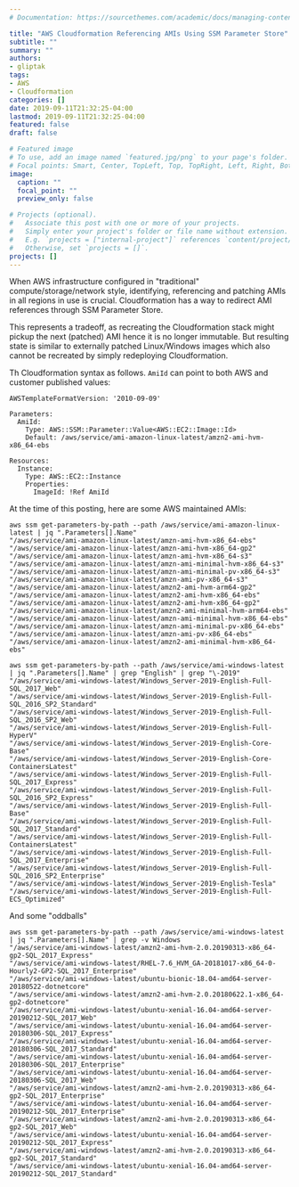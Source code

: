 ```yaml
---
# Documentation: https://sourcethemes.com/academic/docs/managing-content/

title: "AWS Cloudformation Referencing AMIs Using SSM Parameter Store"
subtitle: ""
summary: ""
authors:
- gliptak
tags:
- AWS
- Cloudformation
categories: []
date: 2019-09-11T21:32:25-04:00
lastmod: 2019-09-11T21:32:25-04:00
featured: false
draft: false

# Featured image
# To use, add an image named `featured.jpg/png` to your page's folder.
# Focal points: Smart, Center, TopLeft, Top, TopRight, Left, Right, BottomLeft, Bottom, BottomRight.
image:
  caption: ""
  focal_point: ""
  preview_only: false

# Projects (optional).
#   Associate this post with one or more of your projects.
#   Simply enter your project's folder or file name without extension.
#   E.g. `projects = ["internal-project"]` references `content/project/deep-learning/index.md`.
#   Otherwise, set `projects = []`.
projects: []
---
```


When AWS infrastructure configured in "traditional" compute/storage/network style, identifying, referencing and patching AMIs in all regions in use is crucial. Cloudformation has a way to redirect AMI references through SSM Parameter Store.

This represents a tradeoff, as recreating the Cloudformation stack might pickup the next (patched) AMI hence it is no longer immutable. But resulting state is similar to externally patched Linux/Windows images which also cannot be recreated by simply redeploying Cloudformation.

Th Cloudformation syntax as follows. ```AmiId``` can point to both AWS and customer published values:

```
AWSTemplateFormatVersion: '2010-09-09'

Parameters:
  AmiId:
    Type: AWS::SSM::Parameter::Value<AWS::EC2::Image::Id>
    Default: /aws/service/ami-amazon-linux-latest/amzn2-ami-hvm-x86_64-ebs

Resources:
  Instance:
    Type: AWS::EC2::Instance
    Properties:
      ImageId: !Ref AmiId
```

At the time of this posting, here are some AWS maintained AMIs:

```
aws ssm get-parameters-by-path --path /aws/service/ami-amazon-linux-latest | jq ".Parameters[].Name"
"/aws/service/ami-amazon-linux-latest/amzn-ami-hvm-x86_64-ebs"
"/aws/service/ami-amazon-linux-latest/amzn-ami-hvm-x86_64-gp2"
"/aws/service/ami-amazon-linux-latest/amzn-ami-hvm-x86_64-s3"
"/aws/service/ami-amazon-linux-latest/amzn-ami-minimal-hvm-x86_64-s3"
"/aws/service/ami-amazon-linux-latest/amzn-ami-minimal-pv-x86_64-s3"
"/aws/service/ami-amazon-linux-latest/amzn-ami-pv-x86_64-s3"
"/aws/service/ami-amazon-linux-latest/amzn2-ami-hvm-arm64-gp2"
"/aws/service/ami-amazon-linux-latest/amzn2-ami-hvm-x86_64-ebs"
"/aws/service/ami-amazon-linux-latest/amzn2-ami-hvm-x86_64-gp2"
"/aws/service/ami-amazon-linux-latest/amzn2-ami-minimal-hvm-arm64-ebs"
"/aws/service/ami-amazon-linux-latest/amzn-ami-minimal-hvm-x86_64-ebs"
"/aws/service/ami-amazon-linux-latest/amzn-ami-minimal-pv-x86_64-ebs"
"/aws/service/ami-amazon-linux-latest/amzn-ami-pv-x86_64-ebs"
"/aws/service/ami-amazon-linux-latest/amzn2-ami-minimal-hvm-x86_64-ebs"
```

```
aws ssm get-parameters-by-path --path /aws/service/ami-windows-latest | jq ".Parameters[].Name" | grep "English" | grep "\-2019"
"/aws/service/ami-windows-latest/Windows_Server-2019-English-Full-SQL_2017_Web"
"/aws/service/ami-windows-latest/Windows_Server-2019-English-Full-SQL_2016_SP2_Standard"
"/aws/service/ami-windows-latest/Windows_Server-2019-English-Full-SQL_2016_SP2_Web"
"/aws/service/ami-windows-latest/Windows_Server-2019-English-Full-HyperV"
"/aws/service/ami-windows-latest/Windows_Server-2019-English-Core-Base"
"/aws/service/ami-windows-latest/Windows_Server-2019-English-Core-ContainersLatest"
"/aws/service/ami-windows-latest/Windows_Server-2019-English-Full-SQL_2017_Express"
"/aws/service/ami-windows-latest/Windows_Server-2019-English-Full-SQL_2016_SP2_Express"
"/aws/service/ami-windows-latest/Windows_Server-2019-English-Full-Base"
"/aws/service/ami-windows-latest/Windows_Server-2019-English-Full-SQL_2017_Standard"
"/aws/service/ami-windows-latest/Windows_Server-2019-English-Full-ContainersLatest"
"/aws/service/ami-windows-latest/Windows_Server-2019-English-Full-SQL_2017_Enterprise"
"/aws/service/ami-windows-latest/Windows_Server-2019-English-Full-SQL_2016_SP2_Enterprise"
"/aws/service/ami-windows-latest/Windows_Server-2019-English-Tesla"
"/aws/service/ami-windows-latest/Windows_Server-2019-English-Full-ECS_Optimized"
```

And some "oddballs"

```
aws ssm get-parameters-by-path --path /aws/service/ami-windows-latest | jq ".Parameters[].Name" | grep -v Windows
"/aws/service/ami-windows-latest/amzn2-ami-hvm-2.0.20190313-x86_64-gp2-SQL_2017_Express"
"/aws/service/ami-windows-latest/RHEL-7.6_HVM_GA-20181017-x86_64-0-Hourly2-GP2-SQL_2017_Enterprise"
"/aws/service/ami-windows-latest/ubuntu-bionic-18.04-amd64-server-20180522-dotnetcore"
"/aws/service/ami-windows-latest/amzn2-ami-hvm-2.0.20180622.1-x86_64-gp2-dotnetcore"
"/aws/service/ami-windows-latest/ubuntu-xenial-16.04-amd64-server-20190212-SQL_2017_Web"
"/aws/service/ami-windows-latest/ubuntu-xenial-16.04-amd64-server-20180306-SQL_2017_Express"
"/aws/service/ami-windows-latest/ubuntu-xenial-16.04-amd64-server-20180306-SQL_2017_Standard"
"/aws/service/ami-windows-latest/ubuntu-xenial-16.04-amd64-server-20180306-SQL_2017_Enterprise"
"/aws/service/ami-windows-latest/ubuntu-xenial-16.04-amd64-server-20180306-SQL_2017_Web"
"/aws/service/ami-windows-latest/amzn2-ami-hvm-2.0.20190313-x86_64-gp2-SQL_2017_Enterprise"
"/aws/service/ami-windows-latest/ubuntu-xenial-16.04-amd64-server-20190212-SQL_2017_Enterprise"
"/aws/service/ami-windows-latest/amzn2-ami-hvm-2.0.20190313-x86_64-gp2-SQL_2017_Web"
"/aws/service/ami-windows-latest/ubuntu-xenial-16.04-amd64-server-20190212-SQL_2017_Express"
"/aws/service/ami-windows-latest/amzn2-ami-hvm-2.0.20190313-x86_64-gp2-SQL_2017_Standard"
"/aws/service/ami-windows-latest/ubuntu-xenial-16.04-amd64-server-20190212-SQL_2017_Standard"
```